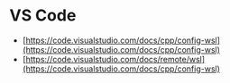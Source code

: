 # VS Code

- [https://code.visualstudio.com/docs/cpp/config-wsl](https://code.visualstudio.com/docs/cpp/config-wsl)
- [https://code.visualstudio.com/docs/remote/wsl](https://code.visualstudio.com/docs/cpp/config-wsl)
